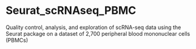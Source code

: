# Seurat_scRNAseq_PBMC
Quality control, analysis, and exploration of scRNA-seq data using the Seurat package on a dataset of 2,700 peripheral blood mononuclear cells (PBMCs)
